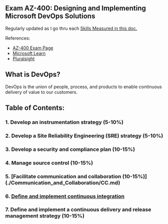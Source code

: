 ## Exam AZ-400: Designing and Implementing Microsoft DevOps Solutions
Regularly updated as I go thru each [Skills Measured in this doc.](https://query.prod.cms.rt.microsoft.com/cms/api/am/binary/RE3VP8d)

References:

* [AZ-400 Exam Page](https://docs.microsoft.com/en-us/learn/certifications/exams/az-400)
* [Microsoft Learn](https://docs.microsoft.com/en-us/learn/browse/?roles=devops-engineer&resource_type=learning%20path)
* [Pluralsight](https://app.pluralsight.com/paths/certificate/designing-and-implementing-microsoft-devops-solutions-az-400)

## What is DevOps?  
DevOps is the union of people, process, and products to enable continuous delivery of value to our customers.

## Table of Contents:  

### 1. Develop an instrumentation strategy (5-10%)  
### 2. Develop a Site Reliability Engineering (SRE) strategy (5-10%)  
### 3. Develop a security and compliance plan (10-15%)  
### 4. Manage source control (10-15%)  
### 5. [Facilitate communication and collaboration (10-15%)] (./Communication_and_Collaboration/CC.md)  
### 6. [Define and implement continuous integration](./Continuous_Integration/CI.md)  
### 7. Define and implement a continuous delivery and release management strategy (10-15%)  
